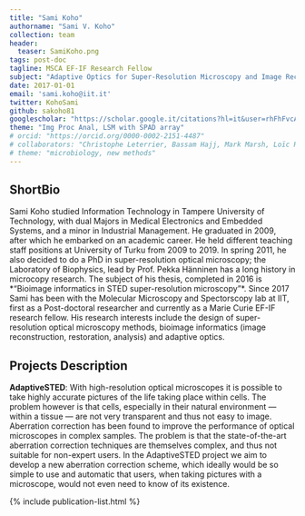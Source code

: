 ```yaml
---
title: "Sami Koho"
authorname: "Sami V. Koho"
collection: team
header:
  teaser: SamiKoho.png
tags: post-doc
tagline: MSCA EF-IF Research Fellow
subject: "Adaptive Optics for Super-Resolution Microscopy and Image Reconstruction"
date: 2017-01-01
email: 'sami.koho@iit.it'
twitter: KohoSami
github: sakoho81
googlescholar: "https://scholar.google.it/citations?hl=it&user=rhFhFvcAAAAJ#"
theme: "Img Proc Anal, LSM with SPAD array"
# orcid: "https://orcid.org/0000-0002-2151-4487"
# collaborators: "Christophe Leterrier, Bassam Hajj, Mark Marsh, Loïc Royer, Joe Grove"
# theme: "microbiology, new methods"
---
```


<h2>ShortBio</h2>
Sami Koho studied Information Technology in Tampere University of Technology, with dual Majors in Medical Electronics and Embedded Systems, and a minor in Industrial Management. He graduated in 2009, after which he embarked on an academic career. He held different teaching staff positions at University of Turku from 2009 to 2019. In spring 2011, he also decided to do a PhD in super-resolution optical microscopy; the Laboratory of Biophysics, lead by Prof. Pekka Hänninen has a long history in microcopy research. The subject of his thesis, completed in 2016 is *“Bioimage informatics in STED super-resolution microscopy”*. Since 2017 Sami has been with the Molecular Microscopy and Spectorscopy lab at IIT, first as a Post-doctoral researcher and currently as a Marie Curie EF-IF research fellow. His research interests include the design of super-resolution optical microscopy methods, bioimage informatics (image reconstruction, restoration, analysis) and adaptive optics.


<h2>Projects Description</h2>

**AdaptiveSTED**: With high-resolution optical microscopes it is possible to take highly accurate pictures of the life taking place within cells. The problem however is that cells, especially in their natural environment — within a tissue — are not very transparent and thus not easy to image. Aberration correction has been found to improve the performance of optical microscopes in complex samples. The problem is that the state-of-the-art aberration correction techniques are themselves complex, and thus not suitable for non-expert users. In the AdaptiveSTED project we aim to develop a new aberration correction scheme, which ideally would be so simple to use and automatic that users, when taking pictures with a microscope, would not even need to know of its existence. 


<!---{% include author-research-themes.html %}--->
<!---{% include team-member-collaborators.html %}--->
{% include publication-list.html %}
